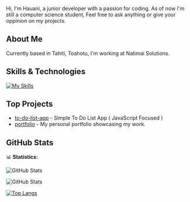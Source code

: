 Hi,
I'm Hauani, a junior developer with a passion for coding. As of now I'm still a computer science student, 
Feel free to ask anything or give your oppinion on my projects.

## About Me

Currently based in Tahiti, Toahotu, I'm working at Natimai Solutions.

## Skills & Technologies

[![My Skills](https://skillicons.dev/icons?i=html,css,c,cpp,react,py,js,git,fastapi,postgresql&perline=8)](https://skillicons.dev)

## Top Projects

- [to-do-list-app](https://github.com/hauanitech/to-do) - Simple To Do List App ( JavaScript Focused )
- [portfolio](https://github.com/hauanitech/portfolio) - My personal portfolio showcasing my work.

## GitHub Stats

📊 **Statistics:** 

![GitHub Stats](https://streak-stats.demolab.com?user=hauanitech&theme=tokyonight&hide_border=false)

![GitHub Stats](https://github-readme-stats.vercel.app/api?username=hauanitech&theme=tokyonight&show_icons=true&hide_border=false&count_private=true)

[![Top Langs](https://github-readme-stats.vercel.app/api/top-langs/?username=hauanitech&layout=compact&theme=dark)](https://github.com/anuraghazra/github-readme-stats)
